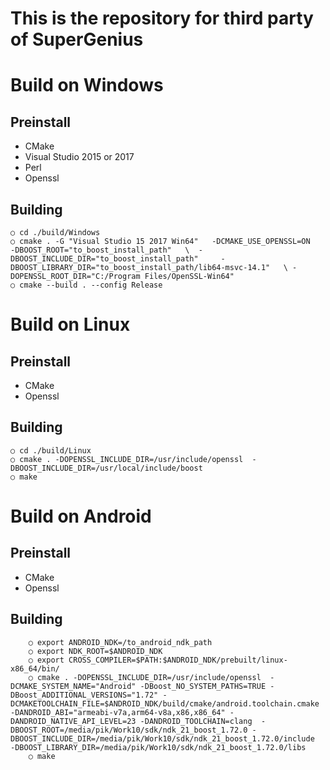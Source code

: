 

This is the repository for third party of SuperGenius
===================================

# Build on Windows

## Preinstall
- CMake 
- Visual Studio 2015 or 2017
- Perl 
- Openssl

## Building
	○ cd ./build/Windows
	○ cmake . -G "Visual Studio 15 2017 Win64"   -DCMAKE_USE_OPENSSL=ON     -DBOOST_ROOT="to_boost_install_path"   \  -DBOOST_INCLUDE_DIR="to_boost_install_path"     -DBOOST_LIBRARY_DIR="to_boost_install_path/lib64-msvc-14.1"   \ -DOPENSSL_ROOT_DIR="C:/Program Files/OpenSSL-Win64"
	○ cmake --build . --config Release
# Build on Linux
## Preinstall
- CMake 
- Openssl
## Building
	○ cd ./build/Linux
	○ cmake . -DOPENSSL_INCLUDE_DIR=/usr/include/openssl  -DBOOST_INCLUDE_DIR=/usr/local/include/boost
	○ make
# Build on Android
## Preinstall
- CMake 
- Openssl
## Building
		○ export ANDROID_NDK=/to_android_ndk_path
		○ export NDK_ROOT=$ANDROID_NDK
		○ export CROSS_COMPILER=$PATH:$ANDROID_NDK/prebuilt/linux-x86_64/bin/
		○ cmake . -DOPENSSL_INCLUDE_DIR=/usr/include/openssl  -DCMAKE_SYSTEM_NAME="Android" -DBoost_NO_SYSTEM_PATHS=TRUE -DBoost_ADDITIONAL_VERSIONS="1.72" -DCMAKETOOLCHAIN_FILE=$ANDROID_NDK/build/cmake/android.toolchain.cmake -DANDROID_ABI="armeabi-v7a,arm64-v8a,x86,x86_64" -DANDROID_NATIVE_API_LEVEL=23 -DANDROID_TOOLCHAIN=clang  -DBOOST_ROOT=/media/pik/Work10/sdk/ndk_21_boost_1.72.0 -DBOOST_INCLUDE_DIR=/media/pik/Work10/sdk/ndk_21_boost_1.72.0/include  -DBOOST_LIBRARY_DIR=/media/pik/Work10/sdk/ndk_21_boost_1.72.0/libs
		○ make



